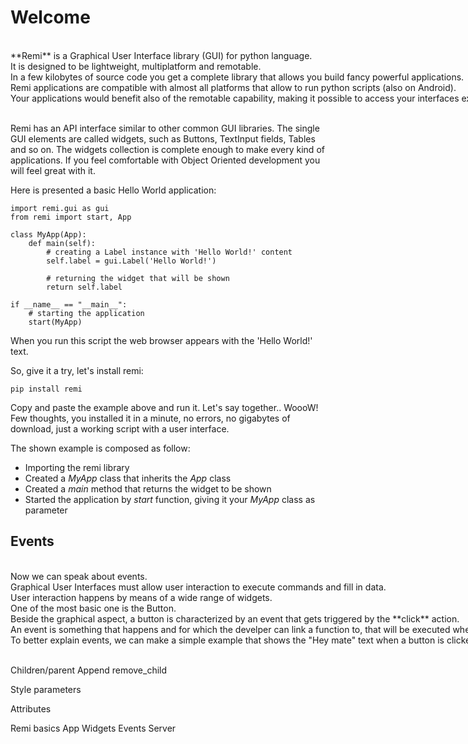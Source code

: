 <h1>Welcome</h1>
<p style="white-space:pre">
**Remi** is a Graphical User Interface library (GUI) for python language. 
It is designed to be lightweight, multiplatform and remotable.
In a few kilobytes of source code you get a complete library that allows you build fancy powerful applications.
Remi applications are compatible with almost all platforms that allow to run python scripts (also on Android).
Your applications would benefit also of the remotable capability, making it possible to access your interfaces exactly as for a webpage with a common web browser. Suppose you build a raspberrypi GPIO commander, than you will be able to command your raspberrypi with your smartphone or laptop (or both at the same time). Suppose you write an application for office management, all coworkers will be able to access the application from every stations without installing nothing.  

Remi has an API interface similar to other common GUI libraries. The single GUI elements are called widgets, such as Buttons, TextInput fields, Tables and so on. The widgets collection is complete enough to make every kind of applications. If you feel comfortable with Object Oriented development you will feel great with it.

Here is presented a basic Hello World application:
</p>

    import remi.gui as gui
    from remi import start, App

    class MyApp(App):
        def main(self):
            # creating a Label instance with 'Hello World!' content 
            self.label = gui.Label('Hello World!')

            # returning the widget that will be shown
            return self.label

    if __name__ == "__main__":
        # starting the application
        start(MyApp)

When you run this script the web browser appears with the 'Hello World!' text.

So, give it a try, let's install remi:
```
pip install remi
```

Copy and paste the example above and run it. Let's say together.. WoooW!
Few thoughts, you installed it in a minute, no errors, no gigabytes of download, just a working script with a user interface.

The shown example is composed as follow:
- Importing the remi library
- Created a *MyApp* class that inherits the *App* class
- Created a *main* method that returns the widget to be shown
- Started the application by *start* function, giving it your *MyApp* class as parameter


<h2>Events</h2>
<p style="white-space:pre">
Now we can speak about events. 
Graphical User Interfaces must allow user interaction to execute commands and fill in data.
User interaction happens by means of a wide range of widgets. 
One of the most basic one is the Button.
Beside the graphical aspect, a button is characterized by an event that gets triggered by the **click** action.
An event is something that happens and for which the develper can link a function to, that will be executed when it occurs.
To better explain events, we can make a simple example that shows the "Hey mate" text when a button is clicked.

</p>


Children/parent
    Append
    remove_child

Style parameters

Attributes

Remi basics
    App
    Widgets
    Events
    Server
